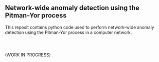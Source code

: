 ## Network-wide anomaly detection using the Pitman-Yor process

This reposit contains python code used to perform network-wide anomaly detection using the Pitman-Yor process in a computer network. 

<p align="center"><img src="https://rawgit.com/fraspass/pitman_yor/master/svgs/5ff1739e79359192cb7a23cd2c3c962a.svg?invert_in_darkmode" align=middle width=79.61547pt height=15.572667pt/></p>

<p align="center"><img src="https://rawgit.com/fraspass/pitman_yor/master/svgs/a2947ee30f4ce963a8bd8571172bc52f.svg" align=middle width=0.0pt height=0.0pt/></p>

(WORK IN PROGRESS)


